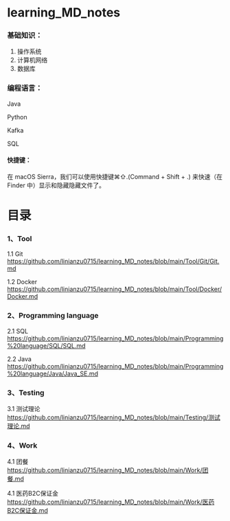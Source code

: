 # learning_MD_notes
### 基础知识：

1. 操作系统
2. 计算机网络
3. 数据库

### 编程语言：

Java

Python

Kafka

SQL



#### 快捷键：

在 macOS Sierra，我们可以使用快捷键⌘⇧.(Command + Shift + .) 来快速（在 Finder 中）显示和隐藏隐藏文件了。



# 目录

### 1、Tool

1.1 Git https://github.com/linianzu0715/learning_MD_notes/blob/main/Tool/Git/Git.md

1.2 Docker https://github.com/linianzu0715/learning_MD_notes/blob/main/Tool/Docker/Docker.md



### 2、Programming language

2.1 SQL https://github.com/linianzu0715/learning_MD_notes/blob/main/Programming%20language/SQL/SQL.md

2.2 Java https://github.com/linianzu0715/learning_MD_notes/blob/main/Programming%20language/Java/Java_SE.md



### 3、Testing

3.1 测试理论 https://github.com/linianzu0715/learning_MD_notes/blob/main/Testing/测试理论.md



### 4、Work

4.1 团餐 https://github.com/linianzu0715/learning_MD_notes/blob/main/Work/团餐.md

4.1 医药B2C保证金 https://github.com/linianzu0715/learning_MD_notes/blob/main/Work/医药B2C保证金.md



